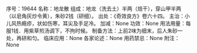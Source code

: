 序号：19644
名称：地龙散
组成：地龙（洗去土）半两（焙干），穿山甲半两（以皂角灰炒令黄），朱砂2钱（研细）。
出处：《奇效良方》卷六十四。
主治：小儿风热瘾疹，状如伤寒，耳尖及手足冷。
加减：None
功效：None
用法用量：每服1钱．用紫草煎汤调下，不拘时候。
制备方法：上前2味为细末，后人朱砂一处，再研和匀。
临床应用：None
各家论述：None
用药禁忌：None
附注：None
